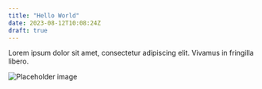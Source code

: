 ```yaml
---
title: "Hello World"
date: 2023-08-12T10:08:24Z
draft: true
---
```

Lorem ipsum dolor sit amet, consectetur adipiscing elit. Vivamus in fringilla libero.

![Placeholder image](/hilarious.jpg)

